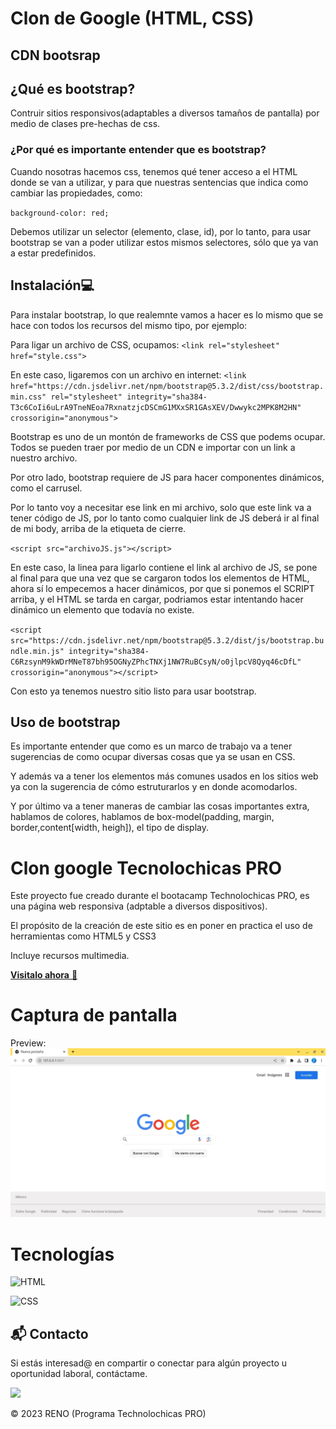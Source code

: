 # Clon de Google (HTML, CSS)
## CDN bootsrap 

## ¿Qué es bootstrap?

Contruir sitios responsivos(adaptables a diversos tamaños de pantalla) por medio de clases pre-hechas de css.

### ¿Por qué es importante entender que es bootstrap?

Cuando nosotras hacemos css, tenemos qué tener acceso a el HTML donde se van a utilizar, y para que nuestras sentencias que indica como cambiar las propiedades, como:

 ``background-color: red;``

Debemos utilizar un selector (elemento, clase, id), por lo tanto, para usar bootstrap se van a poder utilizar estos mismos selectores, sólo que ya van a estar predefinidos.

## Instalación💻 

Para instalar bootstrap, lo que realemnte vamos a hacer es lo mismo que se hace con todos los recursos del mismo tipo, por ejemplo:

Para ligar un archivo de CSS, ocupamos:
``<link rel="stylesheet" href="style.css">``

En este caso, ligaremos con un archivo en internet:
    ``<link href="https://cdn.jsdelivr.net/npm/bootstrap@5.3.2/dist/css/bootstrap.min.css" rel="stylesheet" integrity="sha384-T3c6CoIi6uLrA9TneNEoa7RxnatzjcDSCmG1MXxSR1GAsXEV/Dwwykc2MPK8M2HN" crossorigin="anonymous">``

Bootstrap es uno de un montón de frameworks de CSS que podems ocupar. Todos se pueden traer por medio de un CDN e importar con un link a nuestro archivo.

Por otro lado, bootstrap requiere de JS para hacer componentes dinámicos, como el carrusel.

Por lo tanto voy a necesitar ese link en mi archivo, solo que este link va a tener código de JS, por lo tanto como cualquier link de JS deberá ir al final de mi body, arriba de la etiqueta de cierre.

``<script src="archivoJS.js"></script>``

En este caso, la linea para ligarlo contiene el link al archivo de JS, se pone al final para que una vez que se cargaron todos los elementos de HTML, ahora sí lo empecemos a hacer dinámicos, por que si ponemos el SCRIPT arriba, y el HTML se tarda en cargar, podriamos estar intentando hacer dinámico un elemento que todavía no existe.

``<script src="https://cdn.jsdelivr.net/npm/bootstrap@5.3.2/dist/js/bootstrap.bundle.min.js" integrity="sha384-C6RzsynM9kWDrMNeT87bh95OGNyZPhcTNXj1NW7RuBCsyN/o0jlpcV8Qyq46cDfL" crossorigin="anonymous"></script>``

Con esto ya tenemos nuestro sitio listo para usar bootstrap.

## Uso de bootstrap

Es importante entender que como es un marco de trabajo va a tener sugerencias de como ocupar diversas cosas que ya se usan en CSS.

Y además va a tener los elementos más comunes usados en los sitios web ya con la sugerencia de cómo estruturarlos y en donde acomodarlos.

Y por último va a tener maneras de cambiar las cosas importantes extra, hablamos de colores, hablamos de box-model(padding, margin, border,content[width, heigh]), el tipo de display.
# Clon google Tecnolochicas PRO

Este proyecto fue creado durante el bootacamp Technolochicas PRO, es una página web responsiva (adptable a diversos dispositivos).

El propósito de la creación de este sitio es en poner en practica el uso de herramientas como HTML5 y CSS3

Incluye recursos multimedia.

<a href="https://jovial-zuccutto-f60209.netlify.app/" target="_blank">**Visitalo ahora** 🚀</a>
# Captura de pantalla

Preview:
![Alt text](assets/interfaz_buscador.jpg)

# Tecnologías

![HTML](https://img.shields.io/badge/html5%20-%23E34F26.svg?&style=for-the-badge&logo=html5&logoColor=white)

![CSS](https://img.shields.io/badge/css3%20-%231572B6.svg?&style=for-the-badge&logo=css3&logoColor=white)



## 📬 Contacto

Si estás interesad@ en compartir o conectar para algún proyecto u oportunidad laboral, contáctame.

<a href="https://www.linkedin.com/"><img src="https://www.felberpr.com/wp-content/uploads/linkedin-logo.png" width="30"></img></a>

© 2023 RENO (Programa Technolochicas PRO)

